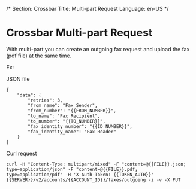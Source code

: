 /*
Section: Crossbar
Title: Multi-part Request
Language: en-US
*/

# Crossbar Multi-part Request

With multi-part you can create an outgoing fax request and upload the fax (pdf file) at the same time.

Ex:

JSON file

```
{
    "data": {
        "retries": 3,
        "from_name": "Fax Sender",
        "from_number": "{{FROM_NUMBER}}",
        "to_name": "Fax Recipient",
        "to_number": "{{TO_NUMBER}}",
        "fax_identity_number": "{{ID_NUMBER}}",
        "fax_identity_name": "Fax Header"
    }
}
```

Curl request

`curl -H "Content-Type: multipart/mixed" -F "content=@{{FILE}}.json; type=application/json" -F "content=@{{FILE}}.pdf; type=application/pdf" -H 'X-Auth-Token: {{TOKEN_AUTH}}' {{SERVER}}/v2/accounts/{{ACCOUNT_ID}}/faxes/outgoing -i -v -X PUT`